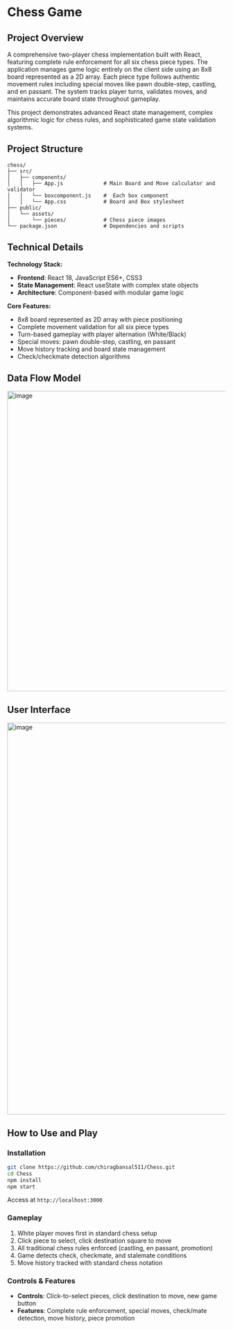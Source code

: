 # Chess Game

## Project Overview

A comprehensive two-player chess implementation built with React, featuring complete rule enforcement for all six chess piece types. The application manages game logic entirely on the client side using an 8x8 board represented as a 2D array. Each piece type follows authentic movement rules including special moves like pawn double-step, castling, and en passant. The system tracks player turns, validates moves, and maintains accurate board state throughout gameplay.

This project demonstrates advanced React state management, complex algorithmic logic for chess rules, and sophisticated game state validation systems.

## Project Structure

```
chess/
├── src/
│   ├── components/
│   │   ├── App.js             # Main Board and Move calculator and validator
│   │   └── boxcomponent.js    #  Each box component
│   │   └── App.css            # Board and Box stylesheet
├── public/
│   └── assets/
│       └── pieces/            # Chess piece images
└── package.json               # Dependencies and scripts
```

## Technical Details

**Technology Stack:**
- **Frontend**: React 18, JavaScript ES6+, CSS3
- **State Management**: React useState with complex state objects
- **Architecture**: Component-based with modular game logic

**Core Features:**
- 8x8 board represented as 2D array with piece positioning
- Complete movement validation for all six piece types
- Turn-based gameplay with player alternation (White/Black)
- Special moves: pawn double-step, castling, en passant
- Move history tracking and board state management
- Check/checkmate detection algorithms

## Data Flow Model

<img width="1169" height="690" alt="image" src="https://github.com/user-attachments/assets/1f3609a5-72fe-4690-82e8-4f59cd14a52c" />

## User Interface

<img width="1853" height="901" alt="image" src="https://github.com/user-attachments/assets/b08977be-afa2-426d-b841-516f74287d03" />

## How to Use and Play

### Installation
```bash
git clone https://github.com/chiragbansal511/Chess.git
cd Chess
npm install
npm start
```
Access at `http://localhost:3000`

### Gameplay
1. White player moves first in standard chess setup
2. Click piece to select, click destination square to move
3. All traditional chess rules enforced (castling, en passant, promotion)
4. Game detects check, checkmate, and stalemate conditions
5. Move history tracked with standard chess notation

### Controls & Features
- **Controls**: Click-to-select pieces, click destination to move, new game button
- **Features**: Complete rule enforcement, special moves, check/mate detection, move history, piece promotion
